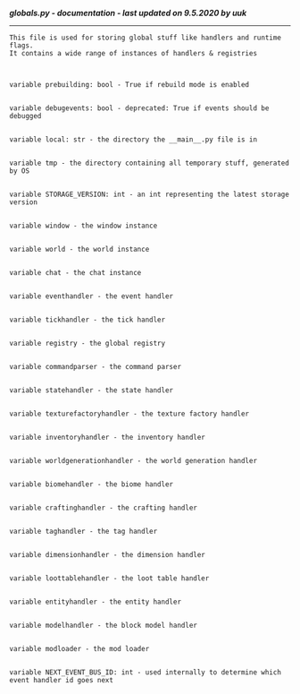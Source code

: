 ***globals.py - documentation - last updated on 9.5.2020 by uuk***
___

    This file is used for storing global stuff like handlers and runtime
    flags.
    It contains a wide range of instances of handlers & registries
    


    variable prebuilding: bool - True if rebuild mode is enabled


    variable debugevents: bool - deprecated: True if events should be debugged


    variable local: str - the directory the __main__.py file is in


    variable tmp - the directory containing all temporary stuff, generated by OS


    variable STORAGE_VERSION: int - an int representing the latest storage version


    variable window - the window instance


    variable world - the world instance


    variable chat - the chat instance


    variable eventhandler - the event handler


    variable tickhandler - the tick handler


    variable registry - the global registry


    variable commandparser - the command parser


    variable statehandler - the state handler


    variable texturefactoryhandler - the texture factory handler


    variable inventoryhandler - the inventory handler


    variable worldgenerationhandler - the world generation handler


    variable biomehandler - the biome handler


    variable craftinghandler - the crafting handler


    variable taghandler - the tag handler


    variable dimensionhandler - the dimension handler


    variable loottablehandler - the loot table handler


    variable entityhandler - the entity handler


    variable modelhandler - the block model handler


    variable modloader - the mod loader


    variable NEXT_EVENT_BUS_ID: int - used internally to determine which event handler id goes next
